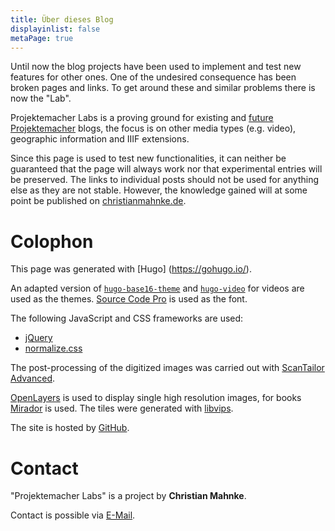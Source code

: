 ```yaml
---
title: Über dieses Blog
displayinlist: false
metaPage: true
---
```


Until now the blog projects have been used to implement and test new features for other ones. One of the undesired consequence has been broken pages and links. To get around these and similar problems there is now the "Lab".

Projektemacher Labs is a proving ground for existing and [future](/future/) [Projektemacher](https://projektemacher.org/) blogs, the focus is on other media types (e.g. video), geographic information and IIIF extensions.

Since this page is used to test new functionalities, it can neither be guaranteed that the page will always work nor that experimental entries will be preserved. The links to individual posts should not be used for anything else as they are not stable. However, the knowledge gained will at some point be published on [christianmahnke.de](https://christianmahnke.de).

# Colophon

This page was generated with [Hugo] (https://gohugo.io/).

An adapted version of [`hugo-base16-theme`](https://github.com/htdvisser/hugo-base16-theme) and [`hugo-video`](https://github.com/martignoni/hugo-video) for videos are used as the themes. [Source Code Pro](https://github.com/adobe-fonts/source-code-pro) is used as the font.

The following JavaScript and CSS frameworks are used:
* [jQuery](https://jquery.com/)
* [normalize.css](https://necolas.github.io/normalize.css/)

The post-processing of the digitized images was carried out with [ScanTailor Advanced](https://github.com/4lex4/scantailor-advanced).

[OpenLayers](https://openlayers.org/) is used to display single high resolution images, for books [Mirador](https://projectmirador.org/) is used. The tiles were generated with [libvips](https://libvips.github.io/libvips/).

The site is hosted by [GitHub](https://github.com/).

# Contact

"Projektemacher Labs" is a project by **Christian Mahnke**.

Contact is possible via [E-Mail](mailto:projektemacher@projektemacher.org).
